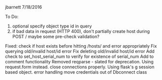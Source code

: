jbarnett
7/18/2016

To Do:
1. optional specify object type id in query
2. if bad data in request (HTTP 400), don't partially create host during POST / maybe some pre-check validation?

Fixed:
check if host exists before hitting /hosts/<hostname> and error appropriately
Fix querying old/invalid host/id error
Fix deleting old/invalid host/id error
Add check to set_host_serial_num to verify for existence of serial_num
Add to comment functionality
Removed reqparse - slated for deprecation. Using request.form instead.
close connections properly. Using flask's g session based object.
error handling
move credentials out of Dbconnect class